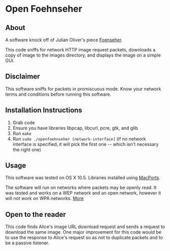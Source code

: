 Open Foehnseher
===============

## About

A software knock off of Julian Oliver's piece [Foenseher](http://julianoliver.com/foehnseher/).

This code sniffs for network HTTP image request packets, downloads a copy of image to the images directory, and displays the image on a simple GUI.

## Disclaimer

This software sniffs for packets in promiscuous mode. Know your network terms and conditions before running this software.

## Installation Instructions

1. Grab code
2. Ensure you have libraries libpcap, libcurl, pcre, gtk, and glib
3. Run `make`
4. Run `sudo ./openfoehnseher [network-interface]` (if no network interface is specified, it will pick the first one -- which isn't necessary the right one)

## Usage

This software was tested on OS X 10.5. Libraries installed using [MacPorts](https://www.macports.org/).

The software will run on networks where packets may be openly read. It was tested and works on a WEP network and an open network, however it will not work on WPA networks. [More](http://www.irongeek.com/i.php?page=security/AQuickIntrotoSniffers)

## Open to the reader

This code finds Alice's image URL download request and sends a request to download the same image. One major improvement for this code would be to use the response to Alice's request so as not to duplicate packets and to be a passive listener.

